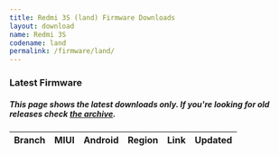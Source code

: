 ```yaml
---
title: Redmi 3S (land) Firmware Downloads
layout: download
name: Redmi 3S
codename: land
permalink: /firmware/land/
---
```


### Latest Firmware
##### This page shows the latest downloads only. If you're looking for old releases check [the archive](/archive/firmware/land/).

<div class="table-responsive-md" id="table-wrapper">
<table id="firmware" class="display dt-responsive nowrap compact table table-striped table-hover table-sm">
    <thead class="thead-dark">
        <tr>
            <th>Branch</th>
            <th>MIUI</th>
            <th>Android</th>
            <th>Region</th>
            <th>Link</th>
            <th>Updated</th>
        </tr>
    </thead>
    <script>loadFirmwareDownloads('land', 'latest')</script>
</table>
</div>
